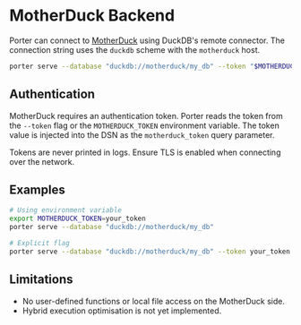 # MotherDuck Backend

Porter can connect to [MotherDuck](https://motherduck.com) using DuckDB's remote connector. The connection string uses the `duckdb` scheme with the `motherduck` host.

```bash
porter serve --database "duckdb://motherduck/my_db" --token "$MOTHERDUCK_TOKEN"
```

## Authentication

MotherDuck requires an authentication token. Porter reads the token from the `--token` flag or the `MOTHERDUCK_TOKEN` environment variable. The token value is injected into the DSN as the `motherduck_token` query parameter.

Tokens are never printed in logs. Ensure TLS is enabled when connecting over the network.

## Examples

```bash
# Using environment variable
export MOTHERDUCK_TOKEN=your_token
porter serve --database "duckdb://motherduck/my_db"

# Explicit flag
porter serve --database "duckdb://motherduck/my_db" --token your_token
```

## Limitations

- No user-defined functions or local file access on the MotherDuck side.
- Hybrid execution optimisation is not yet implemented.

